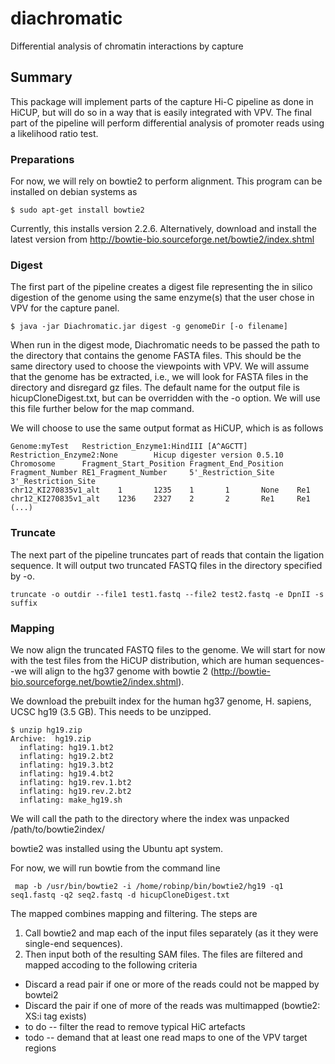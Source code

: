 # diachromatic
Differential analysis of chromatin interactions by capture

## Summary
This package will implement parts of the capture Hi-C pipeline as done in
HiCUP, but will do so in a way that is easily integrated with VPV. The final
part of the pipeline will perform differential analysis of 
promoter reads using a likelihood ratio test.

### Preparations
For now, we will rely on bowtie2 to perform alignment. This program
can be installed on debian systems as
```
$ sudo apt-get install bowtie2
```
Currently, this installs version 2.2.6. Alternatively, download 
and install the latest version from 
http://bowtie-bio.sourceforge.net/bowtie2/index.shtml


### Digest
The first part of the pipeline creates a digest file representing
the in silico digestion of the genome using the same enzyme(s) that
the user chose in VPV for the capture panel.

```
$ java -jar Diachromatic.jar digest -g genomeDir [-o filename]
```
When run in the digest mode, Diachromatic needs to be passed the
path to the directory that contains the genome FASTA files. This
should be the same directory used to choose the viewpoints with VPV. We will assume
that the genome has be extracted, i.e., we will look for FASTA files
in the directory and disregard gz files.
The default name for the output file is hicupCloneDigest.txt, but can be overridden with 
the -o option. We will use this file further below for the map command.

We will choose to use the same output format as HiCUP, which is as follows
```
Genome:myTest   Restriction_Enzyme1:HindIII [A^AGCTT]   Restriction_Enzyme2:None        Hicup digester version 0.5.10
Chromosome      Fragment_Start_Position Fragment_End_Position   Fragment_Number RE1_Fragment_Number     5'_Restriction_Site     3'_Restriction_Site
chr12_KI270835v1_alt    1       1235    1       1       None    Re1
chr12_KI270835v1_alt    1236    2327    2       2       Re1     Re1
(...)
```



### Truncate
The next part of the pipeline truncates part of reads that contain the ligation
sequence. It will output two truncated FASTQ files in the directory specified by -o.

```$xslt
truncate -o outdir --file1 test1.fastq --file2 test2.fastq -e DpnII -s suffix
```

### Mapping
We now align the truncated FASTQ files to the genome. We will start for now with 
the test files from the HiCUP distribution, which are human sequences--we will 
align to the hg37 genome with bowtie 2 (http://bowtie-bio.sourceforge.net/bowtie2/index.shtml).

We download the prebuilt index for the human hg37 genome, H. sapiens, UCSC hg19 (3.5 GB).
This needs to be unzipped. 

```$xslt
$ unzip hg19.zip 
Archive:  hg19.zip
  inflating: hg19.1.bt2              
  inflating: hg19.2.bt2              
  inflating: hg19.3.bt2              
  inflating: hg19.4.bt2              
  inflating: hg19.rev.1.bt2          
  inflating: hg19.rev.2.bt2          
  inflating: make_hg19.sh           
```
We will call the path to the directory where the index was unpacked /path/to/bowtie2index/


bowtie2 was installed using the Ubuntu apt system.

For now, we will run bowtie from the command line
```$xslt
 map -b /usr/bin/bowtie2 -i /home/robinp/bin/bowtie2/hg19 -q1 seq1.fastq -q2 seq2.fastq -d hicupCloneDigest.txt  
 ```
The mapped combines mapping and filtering. The steps are
1. Call bowtie2 and map each of the input files separately (as it they were single-end sequences).
2. Then input both of the resulting SAM files. The files are filtered and
mapped accoding to the following criteria
* Discard a read pair if one or more of the reads could not be mapped by bowtei2
* Discard the pair if one of more of the reads was multimapped (bowtie2: XS:i tag exists)
* to do -- filter the read to remove typical HiC artefacts
* todo -- demand that at least one read maps to one of the VPV target regions


